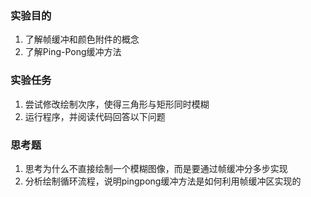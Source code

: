### 实验目的

1. 了解帧缓冲和颜色附件的概念
2. 了解Ping-Pong缓冲方法

### 实验任务

1. 尝试修改绘制次序，使得三角形与矩形同时模糊
2. 运行程序，并阅读代码回答以下问题

### 思考题

1. 思考为什么不直接绘制一个模糊图像，而是要通过帧缓冲分多步实现
2. 分析绘制循环流程，说明pingpong缓冲方法是如何利用帧缓冲区实现的